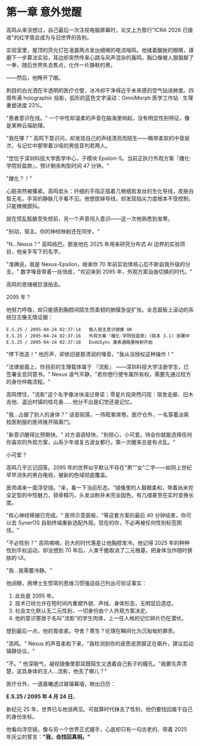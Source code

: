 # 第一章 意外觉醒

高鸣从来没想过，自己最后一次注视电脑屏幕时，论文上方那行"ICRA 2026 已接收"的红字竟会成为与旧世界的告别。

实验室里，屋顶的荧光灯在凌晨两点发出细微的电流嗡鸣。他揉着酸胀的眼睛，琢磨下一步算法实验，耳边却突然传来心跳与风声混杂的轰鸣。胸口像被人狠狠敲了一拳，随后世界失去焦点，化作一片静默的黑。

——然后，他睁开了眼。

刺目的白光洒在半透明的医疗仓壁，冰冷却干净得近乎未来感的空气钻进肺里。四周布满 holographic 投影，弧形的蓝色文字滚动：OmniMorph 医学工作站 · 生理重塑进度 23%。

"患者意识在线。" 一个中性却温柔的声音在脑海里响起，没有明显性别特征，像是某种云端助理。

"我在哪？" 高鸣下意识问，却发现自己的声线清亮而陌生——略带柔软的中音层次，与记忆中那带着沙哑的男低音判若两人。

"您位于深圳科技大学医学中心，子模块 Epsilon-5。当前正执行外观方案『雌化·学院轻盈款』，预计剩余构型时间 47 分钟。"

"雌化？！"

心脏突然被攥紧。高鸣低头：纤细的手指正插着几根细若发丝的生化导线，皮肤白皙无毛，手背的静脉几乎看不见。他想拔掉导线，却发现指尖力度根本不受控制，只能微微颤抖。

就在慌乱酝酿至失控前，另一个声音闯入意识——这一次他熟悉到发寒。

"别动，宿主。你的神经映射还在同步。"

"N…Nexus？" 高鸣结巴。那是他在 2025 年用来研究分布式 AI 边界的实验项目，他亲手写下的名字。

"准确说，我是 Nexus-Epsilon，继承你 70 年前实验体核心后不断自我升级的分支。" 数字嗓音带着一丝俏皮，"欢迎来到 2095 年，外观方案自由切换的时代。"

高鸣的思绪被巨浪拍击。

2095 年？

他努力呼吸，却只能感到胸腔间陌生而柔韧的肺膜急促扩张。全息面板上滚动的系统日志像无情证据：

```
E.S.25 / 2095-04-24 02:37:14   载入宿主意识镜像 OK
E.S.25 / 2095-04-24 02:37:16   外观方案『雌化·学院轻盈款』(版本 3.1) 部署中
E.S.25 / 2095-04-24 02:37:18   EndoSync 激素通路重映射开始
```

"停下改造！" 他厉声，却依旧是那清润的嗓音。"我从没授权这种操作！"

"法律层面上，你目前的生理载体属于 『流影』 ——深圳科技大学注册学生，已签署全息同意书。" Nexus 语气平静，"若你想行使专属所有权，需要先通过校方的身份仲裁流程。"

高鸣愣住，"流影"这个名字像冰块滚过脊梁；零星片段突然闪现：宿舍走廊、旧木吉他、遥远村镇的桂花香……他分不出是幻觉还是记忆。

"我…占据了别人的身体？" 话音刚落，一阵眩晕席卷。医疗仓外，一名穿着淡紫校医制服的医师推开隔离门。

"新意识醒得比预期快。" 对方语调轻快，"别担心，小可爱。待会你就能选择任何你喜欢的外观方案，山系少年或复古淑女都行。第一次醒来总是有点乱。"

小可爱？

高鸣几乎忘记回答。2095 年的世界似乎默认不存在"男""女"二字——如同上世纪早早消失的黑白电视，被新的色域彻底覆盖。

医师递来一面浮空镜。"来，看一下当前形态。"镜像里的人眉眼柔和，带着尚未完全定型的中性魅力，锁骨精巧，头发淡粉并未完全固色，有几缕甚至在实时变换长度。

"核心神经移植已完成。" 医师示意面板，"等这套方案的最后 40 分钟结束，你可以去 SynerOS 自助终端重新选配外观。现在的你，不必再被任何性别标签困住。"

"不必性别？" 高鸣喃喃，巨大的时代落差让他胸腔发冷。他记得 2025 年的种种性别平权运动，却没想到 70 年后，人类干脆取消了二元根基，把身体当作随时换肤的 UI。

"我…我需要冷静。"

他闭眼，用博士生惯常的思维习惯强迫自己列出可验证事实：

1. 此处是 2095 年。
2. 技术已经允许在短时间内重塑外貌、声线、身体形态，无明显后遗症。
3. 社会文化默认无二元性别，一切身份由个人外观方案决定。
4. 他的意识寄居于名叫"流影"的学生肉体，上一任人格的记忆碎片仍在潜伏。

想到最后一点，他的胃收紧。夺舍？寄生？伦理在瞬间化为沉甸甸的罪责。

"高鸣。" Nexus 的声音柔和下来，"我检测到你的皮质皮质醇正在飙升，建议启动镇静协议。"

"不。" 他深吸气，凝视镜像里那双既陌生又透着自己影子的瞳孔。"我要先弄清楚，这具身体的主人…流影，他去了哪儿？"

医疗仓外，一道晨曦透过玻璃幕墙，映出日历：

**E.S.25 / 2095 年 4 月 24 日**。

新纪元 25 年，世界已与他说再见。可就算时代抹去了性别，他仍要找回属于自己的身份坐标。

他看向浮空镜，像与另一个世界正式握手，心底却只有一句古老的、带着 2025 年灰尘的誓言：**"我，会找回真相。"** 
